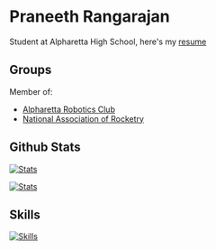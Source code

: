 # Praneeth Rangarajan

Student at Alpharetta High School, here's my [resume]()

## Groups

Member of:
* [Alpharetta Robotics Club]()
* [National Association of Rocketry]()

## Github Stats

[![Stats](https://github-readme-stats.vercel.app/api?username=rpraneeth05&include_all_commits=true&theme=dark&show_icons=true)](https://github.com/anuraghazra/github-readme-stats)

[![Stats](https://github-readme-stats.vercel.app/api/top-langs/?username=rpraneeth05&layout=compact&theme=dark&hide=html&langs_count=10)](https://github.com/anuraghazra/github-readme-stats)

## Skills

[![Skills](https://skillicons.dev/icons?i=c,cpp,cs,css,html,java,js,nodejs,py,ts)](https://skillicons.dev)

